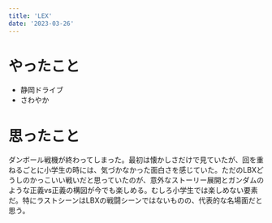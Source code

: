 ```yaml
---
title: 'LEX'
date: '2023-03-26'
---
```


# やったこと

- 静岡ドライブ
- さわやか

# 思ったこと


ダンボール戦機が終わってしまった。最初は懐かしさだけで見ていたが、回を重ねるごとに小学生の時には、気づかなかった面白さを感じていた。ただのLBXどうしのかっこいい戦いだと思っていたのが、意外なストーリー展開とガンダムのような正義vs正義の構図が今でも楽しめる。むしろ小学生では楽しめない要素だ。特にラストシーンはLBXの戦闘シーンではないものの、代表的な名場面だと思う。

